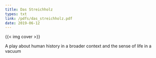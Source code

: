 ```yaml
---
title: Das Streichholz
types: txt
link: /pdfs/das_streichholz.pdf
date: 2019-06-12
---
```

{{< img cover >}}

<!--more-->

A play about human history in a broader context and the sense of life in a vacuum
